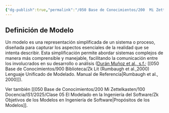 ```yaml
---
{"dg-publish":true,"permalink":"/050 Base de Conocimientos/200  Mi Zettelkasten/100 Docencia/IS1/2025/Clase 05 El Modelado en la Ingeniería del Software/Zk Modelo - Definición/","tags":["digitalGarden"]}
---
```


## Definición de Modelo

Un modelo es una representación simplificada de un sistema o proceso, diseñada para capturar los aspectos esenciales de la realidad que se intenta describir. Esta simplificación permite abordar sistemas complejos de manera más comprensible y manejable, facilitando la comunicación entre los involucrados en su desarrollo o análisis ([Durán Muñoz et al., s.f.](https://openaccess.uoc.edu/bitstream/10609/63466/4/Técnicas%20avanzadas%20de%20ingeniería%20de%20software_Módulo%201_Desarrollo%20de%20software%20dirigido%20por%20modelos.pdf); [[050 Base de Conocimientos/900 Biblioteca/Zk Lit (Rumbaugh et al.,2000) Lenguaje Unificado de Modelado. Manual de Referencia\|Rumbaugh et al., 2000]]).

Ver también [[050 Base de Conocimientos/200  Mi Zettelkasten/100 Docencia/IS1/2025/Clase 05 El Modelado en la Ingeniería del Software/Zk Objetivos de los Modelos en Ingeniería de Software\|Propósitos de los Modelos]].

